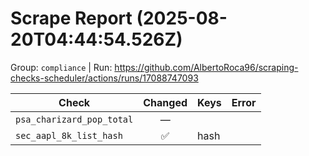 # Scrape Report (2025-08-20T04:44:54.526Z)

Group: `compliance`  |  Run: https://github.com/AlbertoRoca96/scraping-checks-scheduler/actions/runs/17088747093

| Check | Changed | Keys | Error |
|---|:---:|:--|:--|
| `psa_charizard_pop_total` | — |  |  |
| `sec_aapl_8k_list_hash` | ✅ | hash |  |
